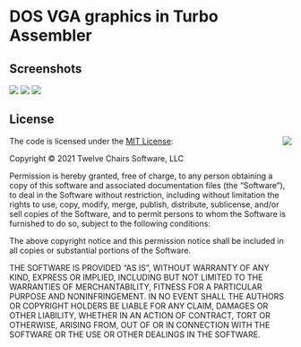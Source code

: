 # DOS VGA graphics in Turbo Assembler

## Screenshots

![](https://github.com/twelvechairssoftware/dos-vga/raw/main/Screen%20Shot%202020-11-07%20at%201.13.15%20PM.png)
![](https://github.com/twelvechairssoftware/dos-vga/raw/main/Screen%20Shot%202020-11-07%20at%201.12.56%20PM.png)
![](https://github.com/twelvechairssoftware/dos-vga/raw/main/Screen%20Shot%202020-11-07%20at%201.13.09%20PM.png)

## License

<img align="right" src="http://opensource.org/trademarks/opensource/OSI-Approved-License-100x137.png">

The code is licensed under the [MIT License](http://opensource.org/licenses/MIT):

Copyright &copy; 2021 Twelve Chairs Software, LLC

Permission is hereby granted, free of charge, to any person obtaining a copy of this software and associated documentation files (the “Software”), to deal in the Software without restriction, including without limitation the rights to use, copy, modify, merge, publish, distribute, sublicense, and/or sell copies of the Software, and to permit persons to whom the Software is furnished to do so, subject to the following conditions:

The above copyright notice and this permission notice shall be included in all copies or substantial portions of the Software.

THE SOFTWARE IS PROVIDED “AS IS”, WITHOUT WARRANTY OF ANY KIND, EXPRESS OR IMPLIED, INCLUDING BUT NOT LIMITED TO THE WARRANTIES OF MERCHANTABILITY, FITNESS FOR A PARTICULAR PURPOSE AND NONINFRINGEMENT. IN NO EVENT SHALL THE AUTHORS OR COPYRIGHT HOLDERS BE LIABLE FOR ANY CLAIM, DAMAGES OR OTHER LIABILITY, WHETHER IN AN ACTION OF CONTRACT, TORT OR OTHERWISE, ARISING FROM, OUT OF OR IN CONNECTION WITH THE SOFTWARE OR THE USE OR OTHER DEALINGS IN THE SOFTWARE.

